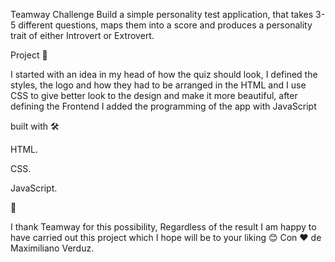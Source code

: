 Teamway Challenge
Build a simple personality test application, that takes 3-5 different questions, maps them into a score and produces a personality trait of either Introvert or Extrovert.

Project 🚀

I started with an idea in my head of how the quiz should look, I defined the styles, the logo and how they had to be arranged in the HTML and I use CSS to give
better look to the design and make it more beautiful, after defining the Frontend I added the programming of the app with JavaScript

built with 🛠️

HTML.

CSS.

JavaScript.

🎁

I thank Teamway for this possibility, Regardless of the result I am happy to have carried out this project which I hope will be to your liking 😊
Con ❤️ de Maximiliano Verduz.

